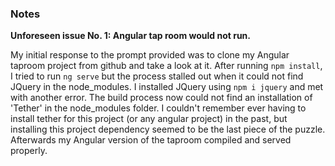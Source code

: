 ### Notes
**Unforeseen issue No. 1: Angular tap room would not run.**

My initial response to the prompt provided was to clone my Angular taproom project from github and take a look at it. After running `npm install`, I tried to run `ng serve` but the process stalled out when it could not find JQuery in the node_modules. I installed JQuery using `npm i jquery` and met with another error. The build process now could not find an installation of 'Tether' in the node_modules folder. I couldn't remember ever having to install tether for this project (or any angular project) in the past, but installing this project dependency seemed to be the last piece of the puzzle. Afterwards my Angular version of the taproom compiled and served properly.
